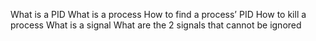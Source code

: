 What is a PID
What is a process
How to find a process’ PID
How to kill a process
What is a signal
What are the 2 signals that cannot be ignored